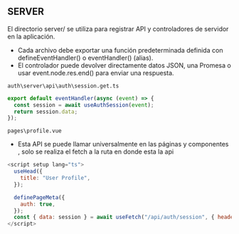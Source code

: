 ## SERVER
El directorio server/ se utiliza para registrar API y controladores de servidor en la aplicación.

 - Cada archivo debe exportar una función predeterminada definida con defineEventHandler() o eventHandler() (alias).
 - El controlador puede devolver directamente datos JSON, una Promesa o usar event.node.res.end() para enviar una respuesta.

`auth\server\api\auth\session.get.ts`
```javascript
export default eventHandler(async (event) => {
  const session = await useAuthSession(event);
  return session.data;
});
```
`pages\profile.vue`
 - Esta API se puede llamar universalmente en las páginas y componentes , solo se realiza el fetch a la ruta en donde esta la api 
```javascript
<script setup lang="ts">
  useHead({
    title: "User Profile",
  });

  definePageMeta({
    auth: true,
  });
  const { data: session } = await useFetch("/api/auth/session", { headers: useRequestHeaders(['cookie'])});
</script>
```
